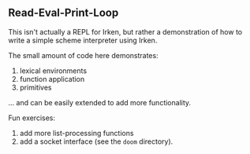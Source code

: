 
Read-Eval-Print-Loop
--------------------

This isn't actually a REPL for Irken, but rather a demonstration of
how to write a simple scheme interpreter using Irken.

The small amount of code here demonstrates:

  1) lexical environments
  2) function application
  3) primitives

... and can be easily extended to add more functionality.

Fun exercises:

  1) add more list-processing functions
  2) add a socket interface (see the `doom` directory).
